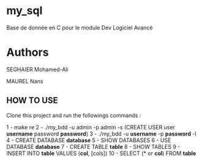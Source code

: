 # my_sql
Base de donnée en C pour le module Dev Logiciel Avancé

# Authors

SEGHAIER Mohamed-Ali

MAUREL Nans


## HOW TO USE

Clone this project and run the followings commands : 

1 - make re
2 - ./my_bdd -u admin -p admin -s (CREATE USER user **username** password **password**)
3 - ./my_bdd -u **username** -p **password** -l
4 - CREATE DATABASE **database**
5 - SHOW DATABASES
6 - USE DATABASE **database**
7 - CREATE TABLE **table**
8 - SHOW TABLES
9 - INSERT INTO **table** VALUES (**col**, [cols])
10 - SELECT (* or **col**) FROM **table**

